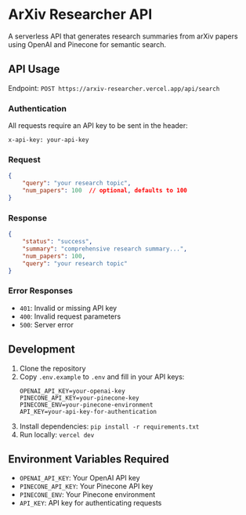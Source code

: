 # ArXiv Researcher API

A serverless API that generates research summaries from arXiv papers using OpenAI and Pinecone for semantic search.

## API Usage

Endpoint: `POST https://arxiv-researcher.vercel.app/api/search`

### Authentication
All requests require an API key to be sent in the header:
```
x-api-key: your-api-key
```

### Request
```json
{
    "query": "your research topic",
    "num_papers": 100  // optional, defaults to 100
}
```

### Response
```json
{
    "status": "success",
    "summary": "comprehensive research summary...",
    "num_papers": 100,
    "query": "your research topic"
}
```

### Error Responses
- `401`: Invalid or missing API key
- `400`: Invalid request parameters
- `500`: Server error

## Development

1. Clone the repository
2. Copy `.env.example` to `.env` and fill in your API keys:
   ```
   OPENAI_API_KEY=your-openai-key
   PINECONE_API_KEY=your-pinecone-key
   PINECONE_ENV=your-pinecone-environment
   API_KEY=your-api-key-for-authentication
   ```
3. Install dependencies: `pip install -r requirements.txt`
4. Run locally: `vercel dev`

## Environment Variables Required

- `OPENAI_API_KEY`: Your OpenAI API key
- `PINECONE_API_KEY`: Your Pinecone API key
- `PINECONE_ENV`: Your Pinecone environment
- `API_KEY`: API key for authenticating requests